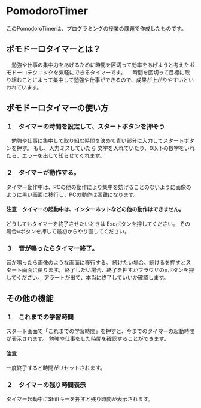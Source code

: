 # PomodoroTimer

このPomodoroTimerは、プログラミングの授業の課題で作成したものです。

## ポモドーロタイマーとは？
　勉強や仕事の集中力をあげるために時間を区切って効率をあげようと考えたポモドーロテクニックを気軽にできるタイマーです。 
　時間を区切って目標に取り組むことによって集中して勉強や仕事ができるので、成果が上がりやすいといわれています。 

## ポモドーロタイマーの使い方
### １　タイマーの時間を設定して、スタートボタンを押そう 
　勉強や仕事に集中して取り組む時間を決めて青い部分に入力してスタートボタンを押す。 
 もし、入力ミスしていたら 文字を入れていたり、0以下の数字をいれたら、エラーを出して知らせてくれます。 
### ２　タイマーが動作する。 
タイマー動作中は、PCの他の動作により集中を妨げることのないように画像のように黒い画面に移行し、PCの動作は困難になります。
#### 注意　タイマーの起動中は、インターネットなどの他の動作はできません。
 どうしてもタイマーを終了させたいときは
Escボタンを押してください。
その場合×ボタンを押して最初からやり直してください。 

### ３　音が鳴ったらタイマー終了。 
音が鳴ったら画像のような画面に移行する。 続けたい場合、続けるを押すとスタート画面に戻ります。 
終了したい場合、終了を押すかブラウザの×ボタンを押してください。 アラートが出て、本当に終了していいか確認します。 

## その他の機能
### １　これまでの学習時間
スタート画面で「これまでの学習時間」を押すと、今までのタイマーの起動時間が表示されます。
勉強や仕事をした時間を確認することができます。
#### 注意
一度終了すると時間がリセットされます。

### ２　タイマーの残り時間表示
タイマー起動中にShiftキーを押すと残り時間が表示されます。


